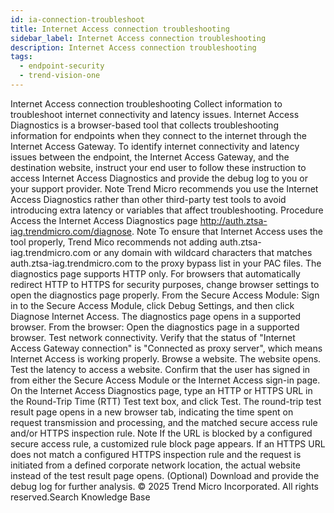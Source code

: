```yaml
---
id: ia-connection-troubleshoot
title: Internet Access connection troubleshooting
sidebar_label: Internet Access connection troubleshooting
description: Internet Access connection troubleshooting
tags:
  - endpoint-security
  - trend-vision-one
---
```


 Internet Access connection troubleshooting Collect information to troubleshoot internet connectivity and latency issues. Internet Access Diagnostics is a browser-based tool that collects troubleshooting information for endpoints when they connect to the internet through the Internet Access Gateway. To identify internet connectivity and latency issues between the endpoint, the Internet Access Gateway, and the destination website, instruct your end user to follow these instruction to access Internet Access Diagnostics and provide the debug log to you or your support provider. Note Trend Micro recommends you use the Internet Access Diagnostics rather than other third-party test tools to avoid introducing extra latency or variables that affect troubleshooting. Procedure Access the Internet Access Diagnostics page http://auth.ztsa-iag.trendmicro.com/diagnose. Note To ensure that Internet Access uses the tool properly, Trend Mico recommends not adding auth.ztsa-iag.trendmicro.com or any domain with wildcard characters that matches auth.ztsa-iag.trendmicro.com to the proxy bypass list in your PAC files. The diagnostics page supports HTTP only. For browsers that automatically redirect HTTP to HTTPS for security purposes, change browser settings to open the diagnostics page properly. From the Secure Access Module: Sign in to the Secure Access Module, click Debug Settings, and then click Diagnose Internet Access. The diagnostics page opens in a supported browser. From the browser: Open the diagnostics page in a supported browser. Test network connectivity. Verify that the status of "Internet Access Gateway connection" is "Connected as proxy server", which means Internet Access is working properly. Browse a website. The website opens. Test the latency to access a website. Confirm that the user has signed in from either the Secure Access Module or the Internet Access sign-in page. On the Internet Access Diagnostics page, type an HTTP or HTTPS URL in the Round-Trip Time (RTT) Test text box, and click Test. The round-trip test result page opens in a new browser tab, indicating the time spent on request transmission and processing, and the matched secure access rule and/or HTTPS inspection rule. Note If the URL is blocked by a configured secure access rule, a customized rule block page appears. If an HTTPS URL does not match a configured HTTPS inspection rule and the request is initiated from a defined corporate network location, the actual website instead of the test result page opens. (Optional) Download and provide the debug log for further analysis. © 2025 Trend Micro Incorporated. All rights reserved.Search Knowledge Base